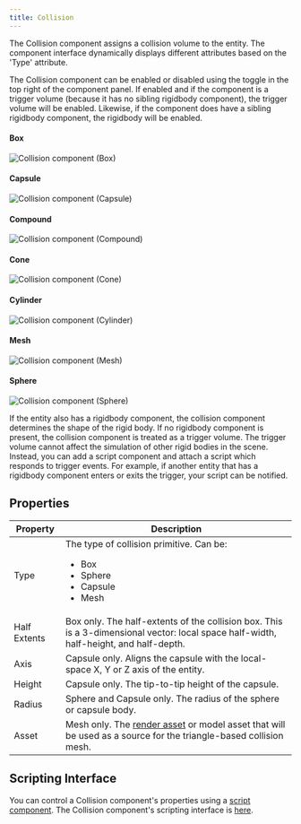```yaml
---
title: Collision
---
```


The Collision component assigns a collision volume to the entity. The component interface dynamically displays different attributes based on the 'Type' attribute.

The Collision component can be enabled or disabled using the toggle in the top right of the component panel. If enabled and if the component is a trigger volume (because it has no sibling rigidbody component), the trigger volume will be enabled. Likewise, if the component does have a sibling rigidbody component, the rigidbody will be enabled.

#### Box
![Collision component (Box)](/images/user-manual/scenes/components/component-collision-box.png)
#### Capsule
![Collision component (Capsule)](/images/user-manual/scenes/components/component-collision-capsule.png)
#### Compound
![Collision component (Compound)](/images/user-manual/scenes/components/component-collision-compound.png)
#### Cone
![Collision component (Cone)](/images/user-manual/scenes/components/component-collision-cone.png)
#### Cylinder
![Collision component (Cylinder)](/images/user-manual/scenes/components/component-collision-cylinder.png)
#### Mesh
![Collision component (Mesh)](/images/user-manual/scenes/components/component-collision-mesh.png)
#### Sphere
![Collision component (Sphere)](/images/user-manual/scenes/components/component-collision-sphere.png)

If the entity also has a rigidbody component, the collision component determines the shape of the rigid body. If no rigidbody component is present, the collision component is treated as a trigger volume. The trigger volume cannot affect the simulation of other rigid bodies in the scene. Instead, you can add a script component and attach a script which responds to trigger events. For example, if another entity that has a rigidbody component enters or exits the trigger, your script can be notified.

## Properties

| Property     | Description |
|--------------|-------------|
| Type         | The type of collision primitive. Can be:<ul><li>Box</li><li>Sphere</li><li>Capsule</li><li>Mesh</li></ul> |
| Half Extents | Box only. The half-extents of the collision box. This is a 3-dimensional vector: local space half-width, half-height, and half-depth. |
| Axis         | Capsule only. Aligns the capsule with the local-space X, Y or Z axis of the entity. |
| Height       | Capsule only. The tip-to-tip height of the capsule. |
| Radius       | Sphere and Capsule only. The radius of the sphere or capsule body. |
| Asset        | Mesh only. The [render asset](../../assets/types/render.md) or model asset that will be used as a source for the triangle-based collision mesh. |

## Scripting Interface

You can control a Collision component's properties using a [script component][8]. The Collision component's scripting interface is [here][9].

[8]: /user-manual/scenes/components/script
[9]: https://api.playcanvas.com/classes/Engine.CollisionComponent.html
